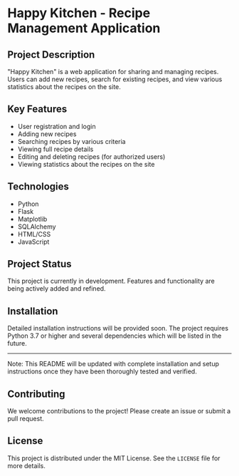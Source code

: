# Happy Kitchen - Recipe Management Application

## Project Description

"Happy Kitchen" is a web application for sharing and managing recipes. Users can add new recipes, search for existing recipes, and view various statistics about the recipes on the site.

## Key Features

- User registration and login
- Adding new recipes
- Searching recipes by various criteria
- Viewing full recipe details
- Editing and deleting recipes (for authorized users)
- Viewing statistics about the recipes on the site

## Technologies

- Python
- Flask
- Matplotlib
- SQLAlchemy
- HTML/CSS
- JavaScript

## Project Status

This project is currently in development. Features and functionality are being actively added and refined.

## Installation

Detailed installation instructions will be provided soon. The project requires Python 3.7 or higher and several dependencies which will be listed in the future.

---

Note: This README will be updated with complete installation and setup instructions once they have been thoroughly tested and verified.

## Contributing

We welcome contributions to the project! Please create an issue or submit a pull request.

## License

This project is distributed under the MIT License. See the `LICENSE` file for more details.
